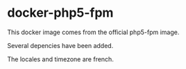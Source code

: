 # docker-php5-fpm
This docker image comes from the official php5-fpm image.

Several depencies have been added.

The locales and timezone are french.
